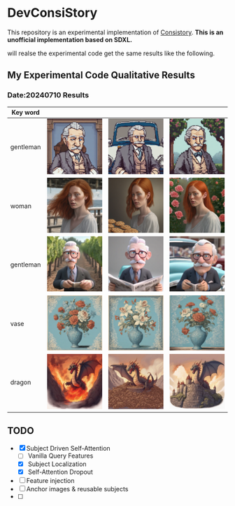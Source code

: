 # DevConsiStory
This repository is an experimental implementation of [Consistory](https://arxiv.org/abs/2402.03286). **This is an unofficial implementation based on SDXL.**  

will realse the experimental code get the same results like the following.

## My Experimental Code Qualitative Results

### Date:20240710 Results

| Key word  |                                                              |                                                              |                                                              |
| --------- | ------------------------------------------------------------ | ------------------------------------------------------------ | ------------------------------------------------------------ |
| gentleman | ![](https://raw.githubusercontent.com/suchot/blog-pic-bed/master/202407101425099.png) | ![](https://raw.githubusercontent.com/suchot/blog-pic-bed/master/202407101425090.png) | ![](https://raw.githubusercontent.com/suchot/blog-pic-bed/master/202407101425075.png) |
| woman     | ![](https://raw.githubusercontent.com/suchot/blog-pic-bed/master/202407101425108.png) | ![](https://raw.githubusercontent.com/suchot/blog-pic-bed/master/202407101425115.png) | ![](https://raw.githubusercontent.com/suchot/blog-pic-bed/master/202407101425122.png) |
| gentleman | ![](https://raw.githubusercontent.com/suchot/blog-pic-bed/master/202407101424288.png) | ![](https://raw.githubusercontent.com/suchot/blog-pic-bed/master/202407101424281.png) | ![](https://raw.githubusercontent.com/suchot/blog-pic-bed/master/202407101424272.png) |
| vase      | ![](https://raw.githubusercontent.com/suchot/blog-pic-bed/master/202407101424296.png) | ![](https://raw.githubusercontent.com/suchot/blog-pic-bed/master/202407101424304.png) | ![](https://raw.githubusercontent.com/suchot/blog-pic-bed/master/202407101424311.png) |
| dragon    | ![](https://raw.githubusercontent.com/suchot/blog-pic-bed/master/202407101424331.png) | ![](https://raw.githubusercontent.com/suchot/blog-pic-bed/master/202407101424325.png) | ![](https://raw.githubusercontent.com/suchot/blog-pic-bed/master/202407101424318.png) |

## TODO

- [x] Subject Driven Self-Attention
  - [ ] Vanilla Query Features
  - [x] Subject Localization
  - [x] Self-Attention Dropout
- [ ] Feature injection
- [ ] Anchor images & reusable subjects
- [ ] 

